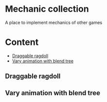 # Mechanic collection
A place to implement mechanics of other games

# Content
- [Draggable ragdoll](#draggable-ragdoll)
- [Vary animation with blend tree](#vary-animation-with-blend-tree)

## Draggable ragdoll
## Vary animation with blend tree
